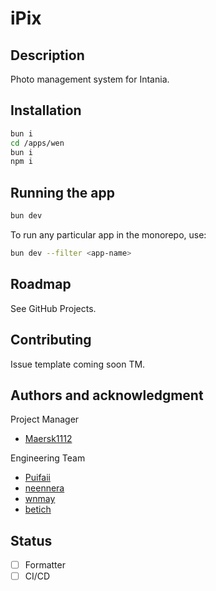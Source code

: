 # iPix

## Description

Photo management system for Intania.

## Installation

```bash
bun i
cd /apps/wen
bun i
npm i
```

## Running the app

```bash
bun dev
```

To run any particular app in the monorepo, use:

```bash
bun dev --filter <app-name>
```

## Roadmap

See GitHub Projects.

## Contributing

Issue template coming soon TM.

## Authors and acknowledgment

Project Manager

- [Maersk1112](https://github.com/Maersk1112)

Engineering Team

- [Puifaii](https://github.com/Puifaii)
- [neennera](https://github.com/neennera)
- [wnmay](https://github.com/wnmay)
- [betich](https://github.com/betich)

## Status

- [ ] Formatter
- [ ] CI/CD
